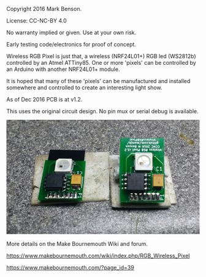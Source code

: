 Copyright 2016 Mark Benson.

License: CC-NC-BY 4.0

No warranty implied or given. Use at your own risk.

Early testing code/electronics for proof of concept.

Wireless RGB Pixel is just that, a wireless (NRF24L01+) RGB led (WS2812b) controlled by an Atmel ATTiny85. One or more 'pixels' can be controlled by an Arduino with another NRF24L01+ module.

It is hoped that many of these 'pixels' can be manufactured and installed somewhere and controlled to create an interesting light show.

As of Dec 2016 PCB is at v1.2.

This uses the original circuit design. No pin mux or serial debug is available.

![v1.2 PCB](https://github.com/MarkJB/WirelessRGBPixel/blob/master/hardware/Wireless%20RGB%20Pixel/v1.2pcb.jpg)

More details on the Make Bournemouth Wiki and forum.

https://www.makebournemouth.com/wiki/index.php/RGB_Wireless_Pixel

https://www.makebournemouth.com/?page_id=39
